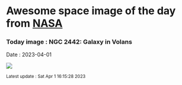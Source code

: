 
# Awesome space image of the day from [NASA](https://api.nasa.gov/)

### Today image : NGC 2442: Galaxy in Volans
Date : 2023-04-01

![](https://apod.nasa.gov/apod/image/2304/NGC2442-NicolasROLLAND_signatur1024.jpg)

<small>Latest update : Sat Apr  1 16:15:28 2023</small>
        